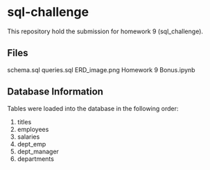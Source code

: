 # sql-challenge
This repository hold the submission for homework 9 (sql_challenge).

## Files
schema.sql
queries.sql
ERD_image.png
Homework 9 Bonus.ipynb

## Database Information
Tables were loaded into the database in the following order: 
1. titles
2. employees
3. salaries
4. dept_emp
5. dept_manager
6. departments
